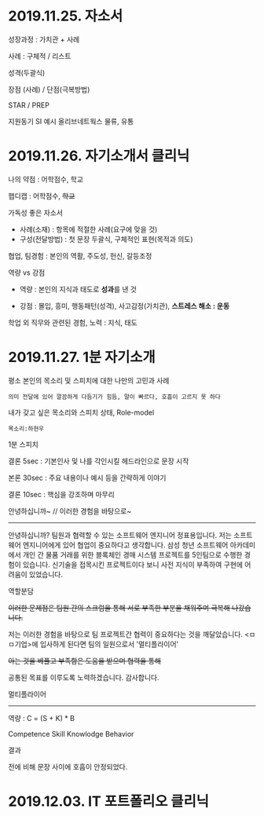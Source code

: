 # 2019.11.25. 자소서

성장과정 : 가치관 + 사례

사례 : 구체적 / 리스트



성격(두괄식)

장점 (사례) / 단점(극복방법)

STAR / PREP



지원동기 SI 예시 올리브네트웍스 물류, 유통



# 2019.11.26. 자기소개서 클리닉

나의 약점 : 어학점수, 학교

햅디캡 : 어학점수, ~~학교~~

가독성 좋은 자소서

- 사례(소재) : 항목에 적절한 사례(요구에 맞을 것)
- 구성(전달방법) : 첫 문장 두괄식, 구체적인 표현(목적과 의도)

협업, 팀경험 :  본인의 역활, 주도성, 헌신, 갈등조정

역량 vs 강점

- 역량 : 본인의 지식과 태도로 **성과**를 낸 것

- 강점 : 몰입, 흥미, 행동패턴(성격), 사고감정(가치관), **스트레스 해소 : 운동**

학업 외 직무와 관련된 경험, 노력 :  지식, 태도



# 2019.11.27. 1분 자기소개

평소 본인의 목소리 및 스피치에 대한 나만의 고민과 사례

````
의미 전달에 있어 깔끔하게 다듬기가 힘듬, 말이 빠르다, 호흡이 고르지 못 하다
````

내가 갖고 싶은 목소리와 스피치 상태, Role-model

````
목소리:하현우
````

1분 스피치 

결론 5sec : 기본인사 및 나를 각인시킬 헤드라인으로 문장 시작

본론 30sec : 주요 내용이나 예시 등을 간략하게 이야기

결론 10sec : 핵심을 강조하며 마무리

안녕하십니까~ // 이러한 경험을 바탕으로~

------
 안녕하십니까? 팀원과 협력할 수 있는 소프트웨어 엔지니어 정표용입니다.
 저는 소프트웨어 엔지니어에게 있어 협업이 중요하다고 생각합니다.
삼성 청년 소프트웨어 아카데미에서 개인 간 물품 거래를 위한 블록체인 경매 시스템 프로젝트를 5인팀으로 수행한 경험이 있습니다. 신기술을 접목시킨 프로젝트이다 보니 사전 지식이 부족하여 구현에 어려움이 있었습니다.  

역할분담


~~이러한 문제점은 팀원 간의 스크럼을 통해 서로 부족한 부분을 채워주며 극복해 나갔습니다.~~ 

 저는 이러한 경험을 바탕으로 팀 프로젝트간 협력이 중요하다는 것을 깨달았습니다. 
 <ㅁㅁ기업>에 입사하게 된다면 팀의 일원으로서 '멀티플라이어'

 ~~아는 것을 베풀고 부족함은 도움을 받으며 협력을 통해~~ 

공통된 목표를 이루도록 노력하겠습니다.
 감사합니다.

 멀티플라이어 

------



역량 : C = (S + K) * B

Competence Skill Knowlodge Behavior

결과

전에 비해 문장 사이에 호흡이 안정되었다. 



# 2019.12.03. IT 포트폴리오 클리닉

